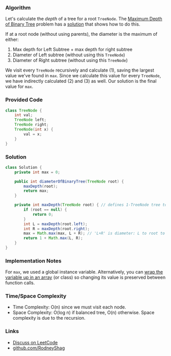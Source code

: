 ### Algorithm

Let's calculate the _depth_ of a tree for a root `TreeNode`. The [Maximum Depth of Binary Tree](https://leetcode.com/problems/maximum-depth-of-binary-tree) problem has a [solution](https://github.com/RodneyShag/LeetCode_solutions/blob/master/Solutions/Maximum%20Depth%20of%20Binary%20Tree.md) that shows how to do this.

If at a root node (without using parents), the diameter is the maximum of either:
1. Max depth for Left Subtree + max depth for right subtree
1. Diameter of Left subtree (without using this `TreeNode`)
1. Diameter of Right subtree (without using this `TreeNode`)

We visit every `TreeNode` recursively and calculate (1), saving the largest value we've found in `max`. Since we calculate this value for every `TreeNode`, we have indirectly calculated (2) and (3) as well. Our solution is the final value for `max`.

### Provided Code

```java
class TreeNode {
    int val;
    TreeNode left;
    TreeNode right;
    TreeNode(int x) {
        val = x;
    }
}
```

### Solution

```java
class Solution {
    private int max = 0;

    public int diameterOfBinaryTree(TreeNode root) {
        maxDepth(root);
        return max;
    }

    private int maxDepth(TreeNode root) { // defines 1-TreeNode tree to have depth 1
        if (root == null) {
            return 0;
        }
        int L = maxDepth(root.left);
        int R = maxDepth(root.right);
        max = Math.max(max, L + R); // 'L+R' is diameter: L to root to R
        return 1 + Math.max(L, R);
    }
}
```

### Implementation Notes

For `max`, we used a global instance variable. Alternatively, you can [wrap the variable up in an array](https://leetcode.com/problems/diameter-of-binary-tree/discuss/101130/C%2B%2B-Java-Clean-Code) (or class) so changing its value is preserved between function calls.

### Time/Space Complexity

-  Time Complexity: O(n) since we must visit each node.
- Space Complexity: O(log n) if balanced tree, O(n) otherwise. Space complexity is due to the recursion.

### Links

- [Discuss on LeetCode](https://leetcode.com/problems/diameter-of-binary-tree/discuss/402015)
- [github.com/RodneyShag](https://github.com/RodneyShag)
